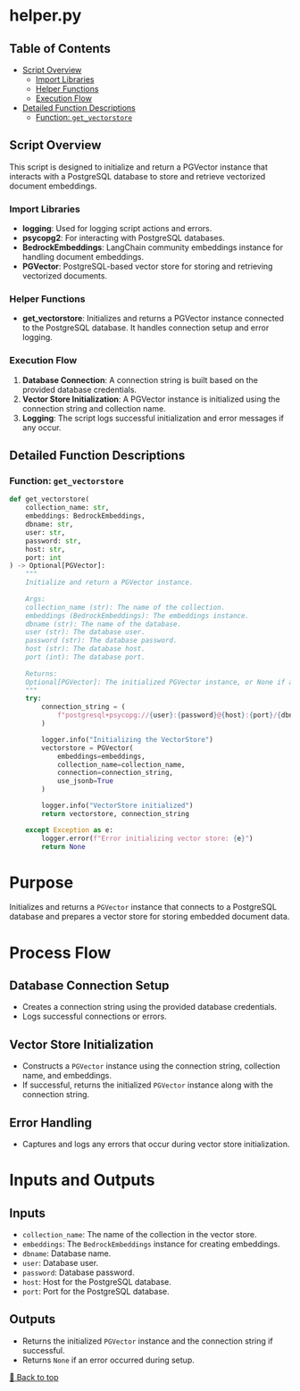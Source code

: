 # helper.py

## Table of Contents <a name="table-of-contents"></a>
- [Script Overview](#script-overview)
  - [Import Libraries](#import-libraries)
  - [Helper Functions](#helper-functions)
  - [Execution Flow](#execution-flow)
- [Detailed Function Descriptions](#detailed-function-descriptions)
  - [Function: `get_vectorstore`](#get_vectorstore)

## Script Overview <a name="script-overview"></a>
This script is designed to initialize and return a PGVector instance that interacts with a PostgreSQL database to store and retrieve vectorized document embeddings.

### Import Libraries <a name="import-libraries"></a>
- **logging**: Used for logging script actions and errors.
- **psycopg2**: For interacting with PostgreSQL databases.
- **BedrockEmbeddings**: LangChain community embeddings instance for handling document embeddings.
- **PGVector**: PostgreSQL-based vector store for storing and retrieving vectorized documents.

### Helper Functions <a name="helper-functions"></a>
- **get_vectorstore**: Initializes and returns a PGVector instance connected to the PostgreSQL database. It handles connection setup and error logging.

### Execution Flow <a name="execution-flow"></a>
1. **Database Connection**: A connection string is built based on the provided database credentials.
2. **Vector Store Initialization**: A PGVector instance is initialized using the connection string and collection name.
3. **Logging**: The script logs successful initialization and error messages if any occur.

## Detailed Function Descriptions <a name="detailed-function-descriptions"></a>

### Function: `get_vectorstore` <a name="get_vectorstore"></a>
```python
def get_vectorstore(
    collection_name: str, 
    embeddings: BedrockEmbeddings, 
    dbname: str, 
    user: str, 
    password: str, 
    host: str, 
    port: int
) -> Optional[PGVector]:
    """
    Initialize and return a PGVector instance.
    
    Args:
    collection_name (str): The name of the collection.
    embeddings (BedrockEmbeddings): The embeddings instance.
    dbname (str): The name of the database.
    user (str): The database user.
    password (str): The database password.
    host (str): The database host.
    port (int): The database port.
    
    Returns:
    Optional[PGVector]: The initialized PGVector instance, or None if an error occurred.
    """
    try:
        connection_string = (
            f"postgresql+psycopg://{user}:{password}@{host}:{port}/{dbname}"
        )

        logger.info("Initializing the VectorStore")
        vectorstore = PGVector(
            embeddings=embeddings,
            collection_name=collection_name,
            connection=connection_string,
            use_jsonb=True
        )

        logger.info("VectorStore initialized")
        return vectorstore, connection_string

    except Exception as e:
        logger.error(f"Error initializing vector store: {e}")
        return None
```
# Purpose

Initializes and returns a `PGVector` instance that connects to a PostgreSQL database and prepares a vector store for storing embedded document data.

# Process Flow

## Database Connection Setup

- Creates a connection string using the provided database credentials.
- Logs successful connections or errors.

## Vector Store Initialization

- Constructs a `PGVector` instance using the connection string, collection name, and embeddings.
- If successful, returns the initialized `PGVector` instance along with the connection string.

## Error Handling

- Captures and logs any errors that occur during vector store initialization.

# Inputs and Outputs

## Inputs

- `collection_name`: The name of the collection in the vector store.
- `embeddings`: The `BedrockEmbeddings` instance for creating embeddings.
- `dbname`: Database name.
- `user`: Database user.
- `password`: Database password.
- `host`: Host for the PostgreSQL database.
- `port`: Port for the PostgreSQL database.

## Outputs

- Returns the initialized `PGVector` instance and the connection string if successful.
- Returns `None` if an error occurred during setup.

[🔼 Back to top](#table-of-contents)
